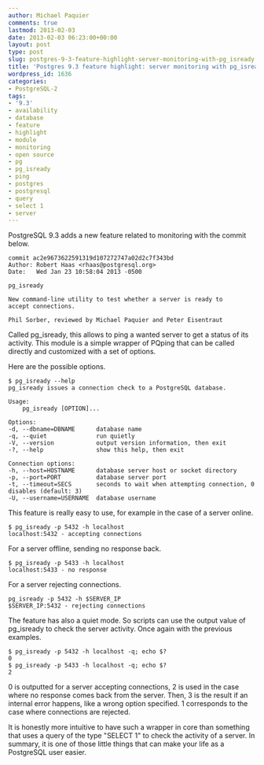 ```yaml
---
author: Michael Paquier
comments: true
lastmod: 2013-02-03
date: 2013-02-03 06:23:00+00:00
layout: post
type: post
slug: postgres-9-3-feature-highlight-server-monitoring-with-pg_isready
title: 'Postgres 9.3 feature highlight: server monitoring with pg_isready'
wordpress_id: 1636
categories:
- PostgreSQL-2
tags:
- '9.3'
- availability
- database
- feature
- highlight
- module
- monitoring
- open source
- pg
- pg_isready
- ping
- postgres
- postgresql
- query
- select 1
- server
---
```


PostgreSQL 9.3 adds a new feature related to monitoring with the commit below.

    commit ac2e9673622591319d107272747a02d2c7f343bd
    Author: Robert Haas <rhaas@postgresql.org>
    Date:   Wed Jan 23 10:58:04 2013 -0500
    
    pg_isready
    
    New command-line utility to test whether a server is ready to
    accept connections.
    
    Phil Sorber, reviewed by Michael Paquier and Peter Eisentraut

Called pg\_isready, this allows to ping a wanted server to get a status of its activity. This module is a simple wrapper of PQping that can be called directly and customized with a set of options.

Here are the possible options.

    $ pg_isready --help
    pg_isready issues a connection check to a PostgreSQL database.
    
    Usage:
        pg_isready [OPTION]...
    
    Options:
    -d, --dbname=DBNAME      database name
    -q, --quiet              run quietly
    -V, --version            output version information, then exit
    -?, --help               show this help, then exit
    
    Connection options:
    -h, --host=HOSTNAME      database server host or socket directory
    -p, --port=PORT          database server port
    -t, --timeout=SECS       seconds to wait when attempting connection, 0 disables (default: 3)
    -U, --username=USERNAME  database username

This feature is really easy to use, for example in the case of a server online.

    $ pg_isready -p 5432 -h localhost
    localhost:5432 - accepting connections

For a server offline, sending no response back.

    $ pg_isready -p 5433 -h localhost
    localhost:5433 - no response

For a server rejecting connections.

    pg_isready -p 5432 -h $SERVER_IP
    $SERVER_IP:5432 - rejecting connections

The feature has also a quiet mode. So scripts can use the output value of pg\_isready to check the server activity. Once again with the previous examples.

    $ pg_isready -p 5432 -h localhost -q; echo $?
    0
    $ pg_isready -p 5433 -h localhost -q; echo $?
    2

0 is outputted for a server accepting connections, 2 is used in the case where no response comes back from the server. Then, 3 is the result if an internal error happens, like a wrong option specified. 1 corresponds to the case where connections are rejected.

It is honestly more intuitive to have such a wrapper in core than something that uses a query of the type "SELECT 1" to check the activity of a server. In summary, it is one of those little things that can make your life as a PostgreSQL user easier.
